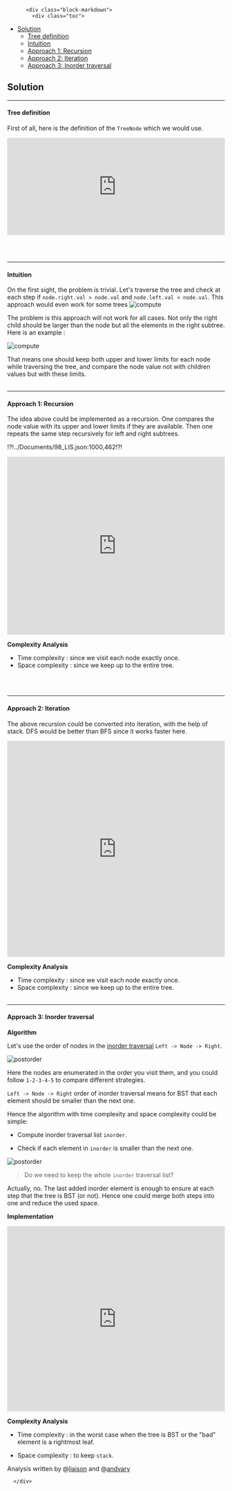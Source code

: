 <div class="article-body">
        
          <div class="block-markdown">
            <div class="toc">
<ul>
<li><a href="#solution">Solution</a><ul>
<li><a href="#tree-definition">Tree definition</a></li>
<li><a href="#intuition">Intuition</a></li>
<li><a href="#approach-1-recursion">Approach 1: Recursion</a></li>
<li><a href="#approach-2-iteration">Approach 2: Iteration</a></li>
<li><a href="#approach-3-inorder-traversal">Approach 3: Inorder traversal</a></li>
</ul>
</li>
</ul>
</div>
<h2 id="solution">Solution</h2>
<hr>
<h4 id="tree-definition">Tree definition</h4>
<p>First of all, here is the definition of the <code>TreeNode</code> which we would use.</p>
<iframe src="https://leetcode.com/playground/W2qazBuk/shared" frameborder="0" width="100%" height="225" name="W2qazBuk"></iframe>

<p><br>
<br></p>
<hr>
<h4 id="intuition">Intuition</h4>
<p>On the first sight, the problem is trivial. Let's traverse the tree
and check at each step if <code>node.right.val &gt; node.val</code> and 
<code>node.left.val &lt; node.val</code>. This approach would even work for some
trees 
<img alt="compute" src="../Figures/98/98_not_bst.png"></p>
<p>The problem is this approach will not work for all cases. 
Not only the right child should be larger than the node 
but all the 
elements in the right subtree. Here is an example :</p>
<p><img alt="compute" src="../Figures/98/98_not_bst_3.png"></p>
<p>That means one should keep both upper 
and lower limits for each node while traversing the tree, 
and compare the node value not
with children values but with these limits.
<br>
<br></p>
<hr>
<h4 id="approach-1-recursion">Approach 1: Recursion</h4>
<p>The idea above could be implemented as a recursion.
One compares the node value with its upper and lower limits
if they are available. Then one repeats the same 
step recursively for left and right subtrees. </p>
<p>!?!../Documents/98_LIS.json:1000,462!?!</p>
<iframe src="https://leetcode.com/playground/VeZZvEw8/shared" frameborder="0" width="100%" height="412" name="VeZZvEw8"></iframe>

<p><strong>Complexity Analysis</strong></p>
<ul>
<li>Time complexity : <script type="math/tex; mode=display">\mathcal{O}(N)</script> since we visit each node exactly once. </li>
<li>Space complexity : <script type="math/tex; mode=display">\mathcal{O}(N)</script> since we keep up to the entire tree.</li>
</ul>
<p><br>
<br></p>
<hr>
<h4 id="approach-2-iteration">Approach 2: Iteration</h4>
<p>The above recursion could be converted into iteration, 
with the help of stack. DFS would be better than BFS since 
it works faster here.</p>
<iframe src="https://leetcode.com/playground/VFyKF5Jv/shared" frameborder="0" width="100%" height="500" name="VFyKF5Jv"></iframe>

<p><strong>Complexity Analysis</strong></p>
<ul>
<li>Time complexity : <script type="math/tex; mode=display">\mathcal{O}(N)</script> since we visit each node exactly once. </li>
<li>Space complexity : <script type="math/tex; mode=display">\mathcal{O}(N)</script> since we keep up to the entire tree.
<br>
<br></li>
</ul>
<hr>
<h4 id="approach-3-inorder-traversal">Approach 3: Inorder traversal</h4>
<p><strong>Algorithm</strong></p>
<p>Let's use the order of nodes in the 
<a href="https://leetcode.com/articles/binary-tree-inorder-traversal/">inorder traversal</a> 
<code>Left -&gt; Node -&gt; Right</code>.</p>
<p><img alt="postorder" src="../Figures/145_transverse.png"></p>
<p>Here the nodes are enumerated in the order you visit them, 
and you could follow <code>1-2-3-4-5</code> to compare different strategies.</p>
<p><code>Left -&gt; Node -&gt; Right</code> order of inorder traversal 
means for BST that each element should be smaller 
than the next one.</p>
<p>Hence the algorithm with <script type="math/tex; mode=display">\mathcal{O}(N)</script> time complexity 
and <script type="math/tex; mode=display">\mathcal{O}(N)</script> space complexity could be simple:</p>
<ul>
<li>
<p>Compute inorder traversal list <code>inorder</code>.</p>
</li>
<li>
<p>Check if each element in <code>inorder</code> is smaller than the next one.</p>
</li>
</ul>
<p><img alt="postorder" src="../Figures/98/98_bst_inorder.png"></p>
<blockquote>
<p>Do we need to keep the whole <code>inorder</code> traversal list? </p>
</blockquote>
<p>Actually, no. The last added inorder element is enough 
to ensure at each step that the tree is BST (or not).
Hence one could merge both steps into one and
reduce the used space.</p>
<p><strong>Implementation</strong></p>
<iframe src="https://leetcode.com/playground/xWskyKv3/shared" frameborder="0" width="100%" height="429" name="xWskyKv3"></iframe>

<p><strong>Complexity Analysis</strong></p>
<ul>
<li>
<p>Time complexity : <script type="math/tex; mode=display">\mathcal{O}(N)</script> in the worst case
when the tree is BST or the "bad" element is a rightmost leaf.</p>
</li>
<li>
<p>Space complexity : <script type="math/tex; mode=display">\mathcal{O}(N)</script> to keep <code>stack</code>.</p>
</li>
</ul>
<p>Analysis written by @<a href="https://leetcode.com/liaison/">liaison</a>
and @<a href="https://leetcode.com/andvary/">andvary</a></p>
          </div>
        
      </div>